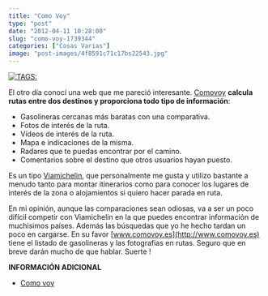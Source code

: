 ```yaml
---
title: "Como Voy"
type: "post"
date: "2012-04-11 10:28:00"
slug: "como-voy-1739344"
categories: ["Cosas Varias"]
image: "post-images/4f8591c71c17bs22543.jpg"
---
```


 [![ TAGS:](post-images/4f8591c71c17bs22543.jpg "logo de comovoy.es")](post-images/4f8591c71c17bs22543.jpg)

 El otro día conocí una web que me pareció interesante. [Comovoy](http://www.comovoy.es) **calcula rutas entre dos destinos y proporciona todo tipo de información**:

- Gasolineras cercanas más baratas con una comparativa.
- Fotos de interés de la ruta.
- Vídeos de interés de la ruta.
- Mapa e indicaciones de la misma.
- Radares que te puedas encontrar por el camino.
- Comentarios sobre el destino que otros usuarios hayan puesto.

 Es un tipo [Viamichelin](http://www.viamichelin.es/), que personalmente me gusta y utilizo bastante a menudo tanto para montar itinerarios como para conocer los lugares de interés de la zona o alojamientos si quiero hacer parada en ruta.

 En mi opinión, aunque las comparaciones sean odiosas, va a ser un poco difícil competir con Viamichelin en la que puedes encontrar información de muchisimos países. Además las búsquedas que yo he hecho tardan un poco en cargarse. En su favor [www.comovoy.es](http://www.comovoy.es) tiene el listado de gasolineras y las fotografias en rutas. Seguro que en breve darán mucho de que hablar. Suerte !

 **INFORMACIÓN ADICIONAL**

- [Como voy](http://WWW.comovoy.es)